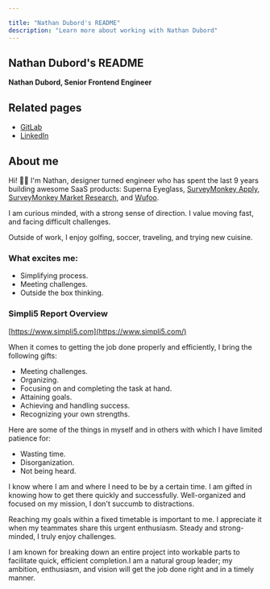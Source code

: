 ```yaml
---

title: "Nathan Dubord's README"
description: "Learn more about working with Nathan Dubord"
---
```


## Nathan Dubord's README

**Nathan Dubord, Senior Frontend Engineer** 

## Related pages

* [GitLab](https://gitlab.com/ndubord)
* [LinkedIn](https://www.linkedin.com/in/nathandubord/)

## About me
Hi! 🙋‍♂️ I'm Nathan, designer turned engineer who has spent the last 9 years building awesome SaaS products: Superna Eyeglass, [SurveyMonkey Apply](https://apply.surveymonkey.com/), [SurveyMonkey Market Research](https://www.surveymonkey.com/market-research/solutions/), and [Wufoo](https://www.wufoo.com/).

I am curious minded, with a strong sense of direction. I value moving fast, and facing difficult challenges.

Outside of work, I enjoy golfing, soccer, traveling, and trying new cuisine.


### What excites me:
- Simplifying process.
- Meeting challenges.
- Outside the box thinking.


### Simpli5 Report Overview
[https://www.simpli5.com](https://www.simpli5.com/)

When it comes to getting the job done properly and efficiently, I bring the following gifts:
- Meeting challenges.
- Organizing.
- Focusing on and completing the task at hand.
- Attaining goals.
- Achieving and handling success.
- Recognizing your own strengths.

Here are some of the things in myself and in others with which I have limited patience for:
- Wasting time.
- Disorganization.
- Not being heard.

I know where I am and where I need to be by a certain time. I am gifted in knowing how to get there quickly and successfully. Well-organized and focused on my mission, I don't succumb to distractions.

Reaching my goals within a fixed timetable is important to me. I appreciate it when my teammates share this urgent enthusiasm. Steady and strong-minded, I truly enjoy challenges.

I am known for breaking down an entire project into workable parts to facilitate quick, efficient completion.I am a natural group leader; my ambition, enthusiasm, and vision will get the job done right and in a timely manner.
